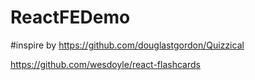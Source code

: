 # ReactFEDemo
#inspire by https://github.com/douglastgordon/Quizzical

https://github.com/wesdoyle/react-flashcards
